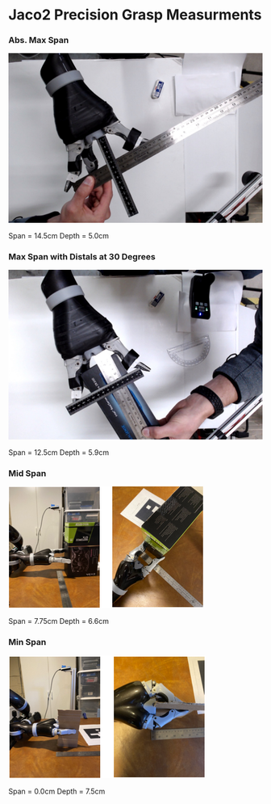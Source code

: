 # Jaco2 Precision Grasp Measurments


### Abs. Max Span
![Full Max Span](Images/Jaco2_precision_absmax.jpg)

Span = 14.5cm
Depth = 5.0cm


### Max Span with Distals at 30 Degrees
![Max Span](Images/Jaco2_precision_max.jpg)

Span = 12.5cm
Depth = 5.9cm


### Mid Span
![Mid Span](Images/Jaco2_precision_mid.png)

Span = 7.75cm
Depth = 6.6cm


### Min Span
![Min Span](Images/Jaco2_precision_min.png)

Span = 0.0cm
Depth = 7.5cm

